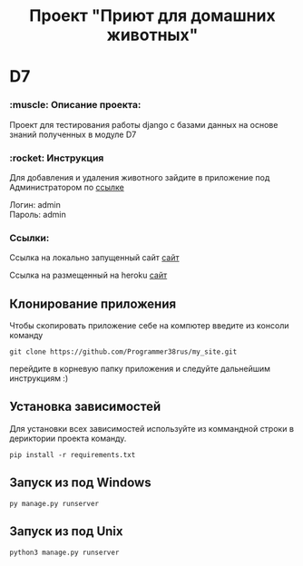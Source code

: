<h1 align="center">Проект "Приют для домашних животных"</h1> 



<h1>D7</h1>
<h3>:muscle: Описание проекта:</h3>

<p>Проект для тестирования работы django с базами данных на основе знаний полученных в модуле D7</p>

<h3>:rocket: Инструкция</h3>

<p>Для добавления и удаления животного зайдите в приложение под Администратором по <a href="http://127.0.0.1:8000/admin">ссылке</a></p>
<p>Логин: admin <br>Пароль: admin</p>

<h3>Cсылки:</h3>

Ссылка на локально запущенный сайт 
<a href="http://127.0.0.1:8000/">сайт</a> 

Ссылка на размещенный на heroku 
<a href="https://animaltohouse.herokuapp.com/">сайт</a> 



## Клонирование приложения
<p>Чтобы скопировать приложение себе на компютер введите из консоли команду</p>

```
git clone https://github.com/Programmer38rus/my_site.git
```
перейдите в корневую папку приложения и следуйте дальнейшим инструкциям :)

## Установка зависимостей

Для установки всех зависимостей используйте из коммандной строки в дериктории проекта команду.
```
pip install -r requirements.txt
```

## Запуск из под Windows
```
py manage.py runserver
```

## Запуск из под Unix 
```
python3 manage.py runserver
```
